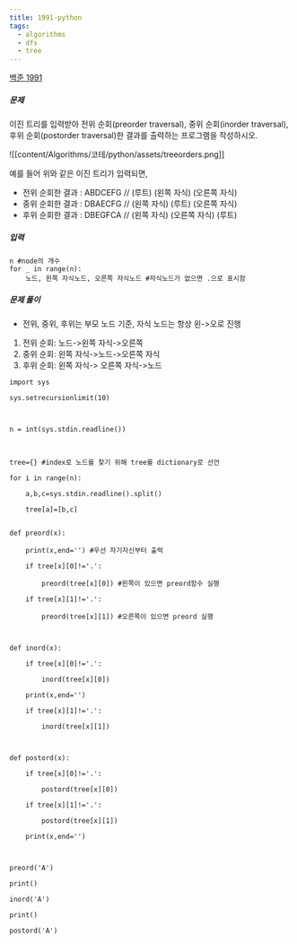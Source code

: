 ```yaml
---
title: 1991-python
tags:
  - algorithms
  - dfs
  - tree
---
```

[백준 1991](https://www.acmicpc.net/problem/1991)

##### 문제
이진 트리를 입력받아 전위 순회(preorder traversal), 중위 순회(inorder traversal), 후위 순회(postorder traversal)한 결과를 출력하는 프로그램을 작성하시오.


![[content/Algorithms/코테/python/assets/treeorders.png]]


예를 들어 위와 같은 이진 트리가 입력되면,

- 전위 순회한 결과 : ABDCEFG // (루트) (왼쪽 자식) (오른쪽 자식)
- 중위 순회한 결과 : DBAECFG // (왼쪽 자식) (루트) (오른쪽 자식)
- 후위 순회한 결과 : DBEGFCA // (왼쪽 자식) (오른쪽 자식) (루트)

##### 입력
```
n #node의 개수
for _ in range(n):
	노드, 왼쪽 자식노드, 오른쪽 자식노드 #자식노드가 없으면 .으로 표시함
```

##### 문제 풀이
- 전위, 중위, 후위는 부모 노드 기준, 자식 노드는 항상 왼->오로 진행
1. 전위 순회: 노드->왼쪽 자식->오른쪽 
2. 중위 순회: 왼쪽 자식->노드->오른쪽 자식
3. 후위 순회: 왼쪽 자식-> 오른쪽 자식->노드

```
import sys

sys.setrecursionlimit(10)

  

n = int(sys.stdin.readline())

  

tree={} #index로 노드를 찾기 위해 tree를 dictionary로 선언

for i in range(n):

    a,b,c=sys.stdin.readline().split()

    tree[a]=[b,c]


def preord(x):

    print(x,end='') #우선 자기자신부터 출력

    if tree[x][0]!='.':

        preord(tree[x][0]) #왼쪽이 있으면 preord함수 실행

    if tree[x][1]!='.':

        preord(tree[x][1]) #오른쪽이 있으면 preord 실행

  

def inord(x):

    if tree[x][0]!='.':

        inord(tree[x][0])

    print(x,end='')

    if tree[x][1]!='.':

        inord(tree[x][1])

  

def postord(x):

    if tree[x][0]!='.':

        postord(tree[x][0])

    if tree[x][1]!='.':

        postord(tree[x][1])

    print(x,end='')

  

preord('A')

print()

inord('A')

print()

postord('A')
```

